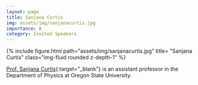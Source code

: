 ```yaml
---
layout: page
title: Sanjana Curtis
img: assets/img/sanjanacurtis.jpg
importance: 8
category: Invited Speakers
---
```


<div class="row">
    <div class="col-sm mt-3 mt-md-0">
        {% include figure.html path="assets/img/sanjanacurtis.jpg" title= "Sanjana Curtis" class="img-fluid rounded z-depth-1" %}
    </div>
</div>

[Prof. Sanjana Curtis](https://www.sanjana-curtis.com){:target="_blank"} is an assistant professor in the Department of Physics at Oregon State University.